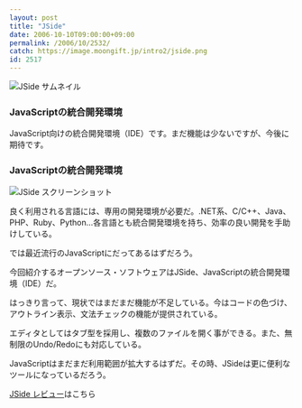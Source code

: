 ```yaml
---
layout: post
title: "JSide"
date: 2006-10-10T09:00:00+09:00
permalink: /2006/10/2532/
catch: https://image.moongift.jp/intro2/jside.png
id: 2517
---
```

 ![JSide サムネイル](https://image.moongift.jp/intro2/jside.t.png "JSide サムネイル")
  

### JavaScriptの統合開発環境
  
JavaScript向けの統合開発環境（IDE）です。まだ機能は少ないですが、今後に期待です。  
<!--more-->  

### JavaScriptの統合開発環境
  

![JSide スクリーンショット](https://image.moongift.jp/intro2/jside.png "JSide スクリーンショット")

  

良く利用される言語には、専用の開発環境が必要だ。.NET系、C/C++、Java、PHP、Ruby、Python…各言語とも統合開発環境を持ち、効率の良い開発を手助けしている。

  

では最近流行のJavaScriptにだってあるはずだろう。

  

今回紹介するオープンソース・ソフトウェアはJSide、JavaScriptの統合開発環境（IDE）だ。

  

はっきり言って、現状ではまだまだ機能が不足している。今はコードの色づけ、アウトライン表示、文法チェックの機能が提供されている。

  

エディタとしてはタブ型を採用し、複数のファイルを開く事ができる。また、無制限のUndo/Redoにも対応している。

  

JavaScriptはまだまだ利用範囲が拡大するはずだ。その時、JSideは更に便利なツールになっているだろう。

  

[JSide レビュー](http://oss.moongift.jp/review/i-2533.html)はこちら

